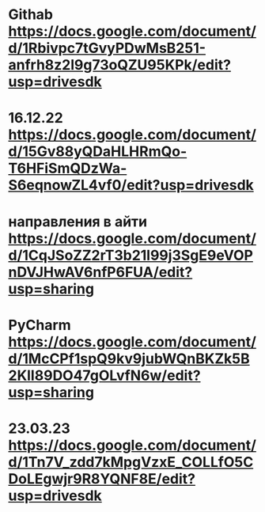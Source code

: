 # Githab https://docs.google.com/document/d/1Rbivpc7tGvyPDwMsB251-anfrh8z2l9g73oQZU95KPk/edit?usp=drivesdk
# 16.12.22 https://docs.google.com/document/d/15Gv88yQDaHLHRmQo-T6HFiSmQDzWa-S6eqnowZL4vf0/edit?usp=drivesdk
# направления в айти https://docs.google.com/document/d/1CqJSoZZ2rT3b21l99j3SgE9eVOPnDVJHwAV6nfP6FUA/edit?usp=sharing
# PyCharm https://docs.google.com/document/d/1McCPf1spQ9kv9jubWQnBKZk5B2KlI89DO47gOLvfN6w/edit?usp=sharing
# 23.03.23 https://docs.google.com/document/d/1Tn7V_zdd7kMpgVzxE_COLLfO5CDoLEgwjr9R8YQNF8E/edit?usp=drivesdk
